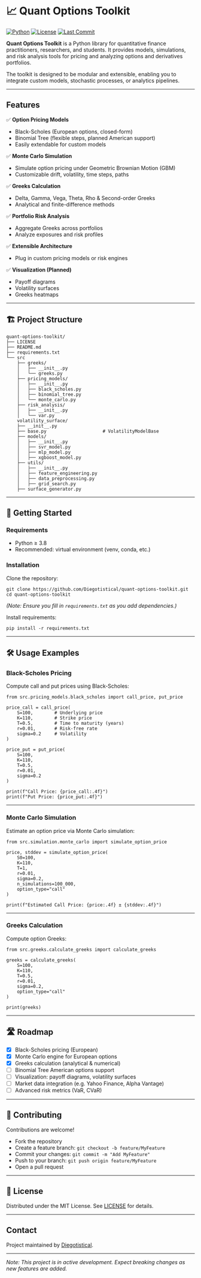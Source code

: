 # 📈 Quant Options Toolkit

[![Python](https://img.shields.io/badge/Python-3.8%2B-blue.svg)](https://www.python.org/downloads/)
[![License](https://img.shields.io/github/license/Diegotistical/quant-options-toolkit)](LICENSE)
[![Last Commit](https://img.shields.io/github/last-commit/Diegotistical/quant-options-toolkit)](https://github.com/Diegotistical/quant-options-toolkit/commits/main)

**Quant Options Toolkit** is a Python library for quantitative finance practitioners, researchers, and students. It provides models, simulations, and risk analysis tools for pricing and analyzing options and derivatives portfolios.

The toolkit is designed to be modular and extensible, enabling you to integrate custom models, stochastic processes, or analytics pipelines.

---

## Features

✅ **Option Pricing Models**
- Black-Scholes (European options, closed-form)
- Binomial Tree (flexible steps, planned American support)
- Easily extendable for custom models

✅ **Monte Carlo Simulation**
- Simulate option pricing under Geometric Brownian Motion (GBM)
- Customizable drift, volatility, time steps, paths

✅ **Greeks Calculation**
- Delta, Gamma, Vega, Theta, Rho & Second-order Greeks
- Analytical and finite-difference methods

✅ **Portfolio Risk Analysis**
- Aggregate Greeks across portfolios
- Analyze exposures and risk profiles

✅ **Extensible Architecture**
- Plug in custom pricing models or risk engines

✅ **Visualization (Planned)**
- Payoff diagrams
- Volatility surfaces
- Greeks heatmaps

---

## 🏗️ Project Structure

    quant-options-toolkit/
    ├── LICENSE
    ├── README.md
    ├── requirements.txt
    └── src
        ├── greeks/
        │   ├── __init__.py
        │   └── greeks.py
        ├── pricing_models/
        │   ├── __init__.py
        │   ├── black_scholes.py
        │   ├── binomial_tree.py
        │   └── monte_carlo.py
        ├── risk_analysis/
        │   ├── __init__.py
        │   └── var.py
        volatility_surface/
        ├── __init__.py
        ├── base.py                     # VolatilityModelBase
        ├── models/
        │   ├── __init__.py
        │   ├── svr_model.py            
        │   ├── mlp_model.py        
        │   ├── xgboost_model.py      
        ├── utils/
        │   ├── __init__.py
        │   ├── feature_engineering.py  
        │   ├── data_preprocessing.py  
        │   ├── grid_search.py         
        ├── surface_generator.py        
                

---

## 🚀 Getting Started

### Requirements

- Python ≥ 3.8
- Recommended: virtual environment (venv, conda, etc.)

### Installation

Clone the repository:

    git clone https://github.com/Diegotistical/quant-options-toolkit.git
    cd quant-options-toolkit

*(Note: Ensure you fill in `requirements.txt` as you add dependencies.)*

Install requirements:

    pip install -r requirements.txt

---

## 🛠️ Usage Examples

### Black-Scholes Pricing

Compute call and put prices using Black-Scholes:

    from src.pricing_models.black_scholes import call_price, put_price

    price_call = call_price(
        S=100,        # Underlying price
        K=110,        # Strike price
        T=0.5,        # Time to maturity (years)
        r=0.01,       # Risk-free rate
        sigma=0.2     # Volatility
    )

    price_put = put_price(
        S=100,
        K=110,
        T=0.5,
        r=0.01,
        sigma=0.2
    )

    print(f"Call Price: {price_call:.4f}")
    print(f"Put Price: {price_put:.4f}")

---

### Monte Carlo Simulation

Estimate an option price via Monte Carlo simulation:

    from src.simulation.monte_carlo import simulate_option_price

    price, stddev = simulate_option_price(
        S0=100,
        K=110,
        T=1,
        r=0.01,
        sigma=0.2,
        n_simulations=100_000,
        option_type="call"
    )

    print(f"Estimated Call Price: {price:.4f} ± {stddev:.4f}")

---

### Greeks Calculation

Compute option Greeks:

    from src.greeks.calculate_greeks import calculate_greeks

    greeks = calculate_greeks(
        S=100,
        K=110,
        T=0.5,
        r=0.01,
        sigma=0.2,
        option_type="call"
    )

    print(greeks)

---

## 🛣️ Roadmap

- [x] Black-Scholes pricing (European)
- [x] Monte Carlo engine for European options
- [x] Greeks calculation (analytical & numerical)
- [ ] Binomial Tree American options support
- [ ] Visualization: payoff diagrams, volatility surfaces
- [ ] Market data integration (e.g. Yahoo Finance, Alpha Vantage)
- [ ] Advanced risk metrics (VaR, CVaR)

---

## 🤝 Contributing

Contributions are welcome!

- Fork the repository
- Create a feature branch: `git checkout -b feature/MyFeature`
- Commit your changes: `git commit -m "Add MyFeature"`
- Push to your branch: `git push origin feature/MyFeature`
- Open a pull request

---

## 📄 License

Distributed under the MIT License. See [LICENSE](LICENSE) for details.

---

## Contact

Project maintained by [Diegotistical](https://github.com/Diegotistical).

---

*Note: This project is in active development. Expect breaking changes as new features are added.*
